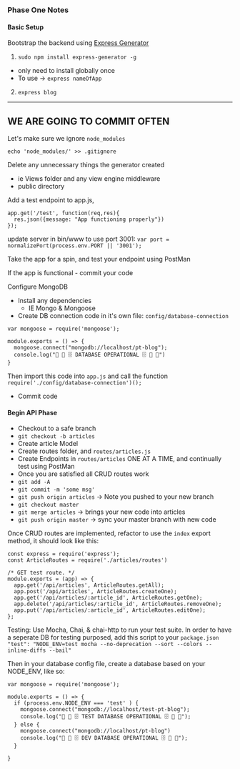 ### Phase One Notes

#### Basic Setup

Bootstrap the backend using [Express Generator](https://expressjs.com/en/starter/generator.html)

1) `sudo npm install express-generator -g`
  - only need to install globally once
  - To use -> `express nameOfApp`
2) `express blog`

----
WE ARE GOING TO COMMIT OFTEN
----
Let's make sure we ignore `node_modules`

`echo 'node_modules/' >> .gitignore`

Delete any unnecessary things the generator created
  - ie Views folder and any view engine middleware
  - public directory

Add a test endpoint to app.js,
```
app.get('/test', function(req,res){
  res.json({message: "App functioning properly"})
});
```

update server in bin/www to use port 3001:
`var port = normalizePort(process.env.PORT || '3001');`

Take the app for a spin, and test your endpoint using PostMan

If the app is functional - commit your code

Configure MongoDB
  - Install any dependencies
    - IE Mongo & Mongoose
  - Create DB connection code in it's own file: `config/database-connection`
  ```
  var mongoose = require('mongoose');

  module.exports = () => {
    mongoose.connect("mongodb://localhost/pt-blog");
    console.log("📁 📂 🗄 DATABASE OPERATIONAL 🗄 📂 📁")
  }

```
Then import this code into `app.js` and call the function
`require('./config/database-connection')();`
  - Commit code

#### Begin API Phase

  - Checkout to a safe branch
  - `git checkout -b articles`
  - Create article Model
  - Create routes folder, and `routes/articles.js`
  - Create Endpoints in `routes/articles` ONE AT A TIME, and continually test using PostMan
  - Once you are satisfied all CRUD routes work
  - `git add -A`
  - `git commit -m 'some msg'`
  - `git push origin articles` -> Note you pushed to your new branch
  - `git checkout master`
  - `git merge articles` -> brings your new code into articles
  - `git push origin master` -> sync your master branch with new code


  Once CRUD routes are implemented, refactor to use the `index` export method,
  it should look like this:
  ```
  const express = require('express');
  const ArticleRoutes = require('./articles/routes')

  /* GET test route. */
  module.exports = (app) => {
    app.get('/api/articles', ArticleRoutes.getAll);
    app.post('/api/articles', ArticleRoutes.createOne);
    app.get('/api/articles/:article_id', ArticleRoutes.getOne);
    app.delete('/api/articles/:article_id', ArticleRoutes.removeOne);
    app.put('/api/articles/:article_id', ArticleRoutes.editOne);
  };
```

Testing:
Use Mocha, Chai, & chai-http to run your test suite. In order to have a seperate DB for testing purposed, add this script to your `package.json`
`    "test": "NODE_ENV=test mocha --no-deprecation --sort --colors --inline-diffs --bail"
`

Then in your database config file, create a database based on your NODE_ENV, like so:

```
var mongoose = require('mongoose');

module.exports = () => {
  if (process.env.NODE_ENV === 'test' ) {
    mongoose.connect("mongodb://localhost/test-pt-blog");
    console.log("📁 📂 🗄 TEST DATABASE OPERATIONAL 🗄 📂 📁");
  } else {
    mongoose.connect("mongodb://localhost/pt-blog")
    console.log("📁 📂 🗄 DEV DATABASE OPERATIONAL 🗄 📂 📁");
  }

}
```
